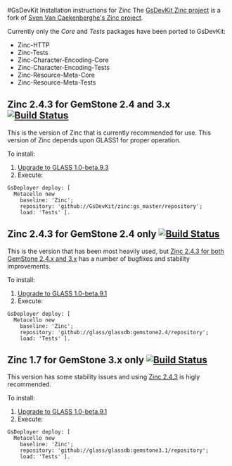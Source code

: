 #GsDevKit Installation instructions for Zinc
The [GsDevKit Zinc project][3] is a fork of [Sven Van Caekenberghe's Zinc project][4]. 

Currently only the *Core* and *Tests* packages have been ported to GsDevKit:
* Zinc-HTTP
* Zinc-Tests
* Zinc-Character-Encoding-Core
* Zinc-Character-Encoding-Tests
* Zinc-Resource-Meta-Core
* Zinc-Resource-Meta-Tests
## Zinc 2.4.3 for GemStone 2.4 and 3.x [![Build Status](https://travis-ci.org/GsDevKit/zinc.png?branch=gs_master)](https://travis-ci.org/gs_master/zinc)
This is the version of Zinc that is currently recommended for use. 
This version of Zinc depends upon GLASS1 for proper operation.

To install:

1. [Upgrade to GLASS 1.0-beta.9.3][1]
2. Execute:
```Smalltalk
GsDeployer deploy: [
  Metacello new
    baseline: 'Zinc';
    repository: 'github://GsDevKit/zinc:gs_master/repository';
    load: 'Tests' ].
```

## Zinc 2.4.3 for GemStone 2.4 only [![Build Status](https://travis-ci.org/glassdb/zinc.png?branch=gemstone2.4)](https://travis-ci.org/glassdb/zinc)
This is the version that has been most heavily used, but 
[Zinc 2.4.3 for both GemStone 2.4.x and 3.x][5] has a number of bugfixes and stability 
improvements.

To install:

1. [Upgrade to GLASS 1.0-beta.9.1][2]
2. Execute:
```Smalltalk
GsDeployer deploy: [
  Metacello new
    baseline: 'Zinc';
    repository: 'github://glass/glassdb:gemstone2.4/repository';
    load: 'Tests' ].
```

## Zinc 1.7 for GemStone 3.x only [![Build Status](https://travis-ci.org/glassdb/zinc.png?branch=gemstone3.1)](https://travis-ci.org/glassdb/zinc)
This version has some stability issues and using [Zinc 2.4.3][5] is higly recommended.

To install:

1. [Upgrade to GLASS 1.0-beta.9.1][2]
2. Execute:
```Smalltalk
GsDeployer deploy: [
  Metacello new
    baseline: 'Zinc';
    repository: 'github://glass/glassdb:gemstone3.1/repository';
    load: 'Tests' ].
```

[1]: ../glass/upgradeTo1.0-beta9.3.md
[2]: ../glass/upgradeTo1.0-beta9.1.md
[3]: https://github.com/GsDevKit/zinc
[4]: https://github.com/svenvc/zinc
[5]: #zinc-243-for-gemstone-24-and-3x
